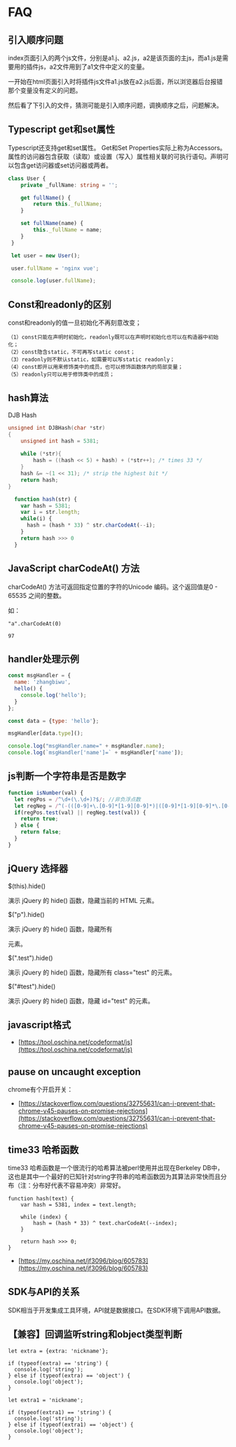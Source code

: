 # FAQ

## 引入顺序问题

index页面引入的两个js文件，分别是a1.j、a2.js，a2是该页面的主js，而a1.js是需要用的插件js，a2文件用到了a1文件中定义的变量。

一开始在html页面引入时将插件js文件a1.js放在a2.js后面，所以浏览器后台报错那个变量没有定义的问题。

然后看了下引入的文件，猜测可能是引入顺序问题，调换顺序之后，问题解决。


## Typescript get和set属性

Typescript还支持get和set属性。 Get和Set Properties实际上称为Accessors。属性的访问器包含获取（读取）或设置（写入）属性相关联的可执行语句。声明可以包含get访问器或set访问器或两者。
```typescript
class User {
    private _fullName: string = '';

    get fullName() {
        return this._fullName;
    }

    set fullName(name) {
        this._fullName = name;
    }
 }

 let user = new User();

 user.fullName = 'nginx vue';

 console.log(user.fullName);
```


## Const和readonly的区别

const和readonly的值一旦初始化不再刻意改变；

	（1）const只能在声明时初始化，readonly既可以在声明时初始化也可以在构造器中初始化；
	（2）const隐含static，不可再写static const；
	（3）readonly则不默认static，如需要可以写static readonly；
	（4）const即开以用来修饰类中的成员，也可以修饰函数体内的局部变量；
	（5）readonly只可以用于修饰类中的成员；


## hash算法

DJB Hash

```C
unsigned int DJBHash(char *str)    
{    
    unsigned int hash = 5381;    
     
    while (*str){    
        hash = ((hash << 5) + hash) + (*str++); /* times 33 */    
    }    
    hash &= ~(1 << 31); /* strip the highest bit */    
    return hash;    
}    
```

```typescript
  function hash(str) {
    var hash = 5381;
    var i = str.length;
    while(i) {
      hash = (hash * 33) ^ str.charCodeAt(--i);
    }
    return hash >>> 0
  }
```

## JavaScript charCodeAt() 方法

charCodeAt() 方法可返回指定位置的字符的Unicode 编码。这个返回值是0 - 65535 之间的整数。

如：
```
"a".charCodeAt(0)

97
```

## handler处理示例

```javascript
const msgHandler = {
  name: 'zhangbiwu',
  hello() {
    console.log('hello');
  }
};

const data = {type: 'hello'};

msgHandler[data.type]();

console.log("msgHandler.name=" + msgHandler.name);
console.log(`msgHandler['name']=` + msgHandler['name']);
```

## js判断一个字符串是否是数字

```javascript
function isNumber(val) {
  let regPos = /^\d+(\.\d+)?$/; //非负浮点数
  let regNeg = /^(-(([0-9]+\.[0-9]*[1-9][0-9]*)|([0-9]*[1-9][0-9]*\.[0-9]+)|([0-9]*[1-9][0-9]*)))$/; //负浮点数
  if(regPos.test(val) || regNeg.test(val)) {
    return true;
  } else {
    return false;
  }
}
```

## jQuery 选择器

$(this).hide()

演示 jQuery 的 hide() 函数，隐藏当前的 HTML 元素。

$("p").hide()

演示 jQuery 的 hide() 函数，隐藏所有 <p> 元素。

$(".test").hide()

演示 jQuery 的 hide() 函数，隐藏所有 class="test" 的元素。

$("#test").hide()

演示 jQuery 的 hide() 函数，隐藏 id="test" 的元素。

## javascript格式

- [https://tool.oschina.net/codeformat/js](https://tool.oschina.net/codeformat/js)


## pause on uncaught exception

chrome有个开启开关：

- [https://stackoverflow.com/questions/32755631/can-i-prevent-that-chrome-v45-pauses-on-promise-rejections](https://stackoverflow.com/questions/32755631/can-i-prevent-that-chrome-v45-pauses-on-promise-rejections)


## time33 哈希函数

time33 哈希函数是一个很流行的哈希算法被perl使用并出现在Berkeley DB中，这也是其中一个最好的已知针对string字符串的哈希函数因为其算法非常快而且分布（注：分布好代表不容易冲突）非常好。

```
function hash(text) {
    var hash = 5381, index = text.length;

    while (index) {
        hash = (hash * 33) ^ text.charCodeAt(--index);
    }

    return hash >>> 0;
}
```

- [https://my.oschina.net/jf3096/blog/605783](https://my.oschina.net/jf3096/blog/605783)

## SDK与API的关系

SDK相当于开发集成工具环境，API就是数据接口。在SDK环境下调用API数据。

## 【兼容】回调监听string和object类型判断

```
let extra = {extra: 'nickname'};

if (typeof(extra) == 'string') {
  console.log('string');
} else if (typeof(extra) == 'object') {
  console.log('object');
}

let extra1 = 'nickname';

if (typeof(extra1) == 'string') {
  console.log('string');
} else if (typeof(extra1) == 'object') {
  console.log('object');
}
```
